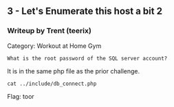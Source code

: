 ## 3 - Let's Enumerate this host a bit 2

### Writeup by Trent (teerix)

Category: Workout at Home Gym

```
What is the root password of the SQL server account?
```

It is in the same php file as the prior challenge.

`cat ../include/db_connect.php`


Flag: toor
